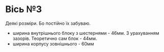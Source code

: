 # Вісь №3

Деякі розміри. Бо постійно їх забуваю.

- ширина внутрішнього блоку з шестернями - 46мм. З урахуванням зазорів. Теоретично сам блок - 44мм.
- ширина корпусу зовнішнього - 60мм


